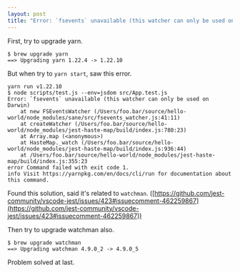 ```yaml
---
layout: post
title: "Error: `fsevents` unavailable (this watcher can only be used on Darwin)"
---
```


First, try to upgrade yarn.

```
$ brew upgrade yarn
==> Upgrading yarn 1.22.4 -> 1.22.10
```

But when try to `yarn start`, saw this error.

```
yarn run v1.22.10
$ node scripts/test.js --env=jsdom src/App.test.js
Error: `fsevents` unavailable (this watcher can only be used on Darwin)
    at new FSEventsWatcher (/Users/foo.bar/source/hello-world/node_modules/sane/src/fsevents_watcher.js:41:11)
    at createWatcher (/Users/foo.bar/source/hello-world/node_modules/jest-haste-map/build/index.js:780:23)
    at Array.map (<anonymous>)
    at HasteMap._watch (/Users/foo.bar/source/hello-world/node_modules/jest-haste-map/build/index.js:936:44)
    at /Users/foo.bar/source/hello-world/node_modules/jest-haste-map/build/index.js:355:23
error Command failed with exit code 1.
info Visit https://yarnpkg.com/en/docs/cli/run for documentation about this command.
```

Found this solution, said it's related to `watchman`. ([https://github.com/jest-community/vscode-jest/issues/423#issuecomment-462259867](https://github.com/jest-community/vscode-jest/issues/423#issuecomment-462259867))

Then try to upgrade watchman also.

```
$ brew upgrade watchman
==> Upgrading watchman 4.9.0_2 -> 4.9.0_5
```

Problem solved at last.
